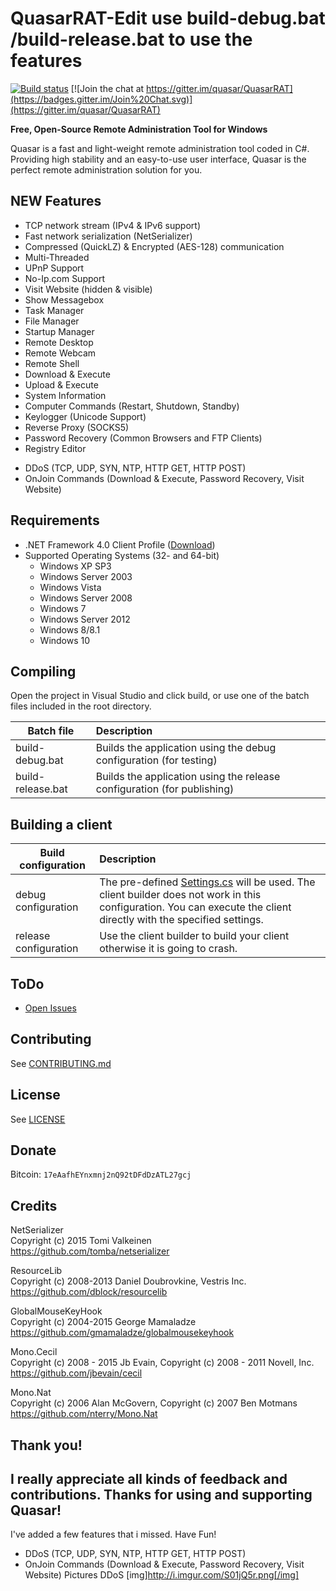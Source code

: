 QuasarRAT-Edit use build-debug.bat /build-release.bat to use the features 
=========
[![Build status](https://ci.appveyor.com/api/projects/status/5857hfy6r1ltb5f2?svg=true)](https://ci.appveyor.com/project/MaxXor/quasarrat) [![Join the chat at https://gitter.im/quasar/QuasarRAT](https://badges.gitter.im/Join%20Chat.svg)](https://gitter.im/quasar/QuasarRAT)

**Free, Open-Source Remote Administration Tool for Windows**

Quasar is a fast and light-weight remote administration tool coded in C#. Providing high stability and an easy-to-use user interface, Quasar is the perfect remote administration solution for you.

NEW Features
---
* TCP network stream (IPv4 & IPv6 support)
* Fast network serialization (NetSerializer)
* Compressed (QuickLZ) & Encrypted (AES-128) communication
* Multi-Threaded
* UPnP Support
* No-Ip.com Support
* Visit Website (hidden & visible)
* Show Messagebox
* Task Manager
* File Manager
* Startup Manager
* Remote Desktop
* Remote Webcam
* Remote Shell
* Download & Execute
* Upload & Execute
* System Information
* Computer Commands (Restart, Shutdown, Standby)
* Keylogger (Unicode Support)
* Reverse Proxy (SOCKS5)
* Password Recovery (Common Browsers and FTP Clients)
* Registry Editor
+ DDoS (TCP, UDP, SYN, NTP, HTTP GET, HTTP POST)
+ OnJoin Commands (Download & Execute, Password Recovery, Visit Website)

Requirements
---
* .NET Framework 4.0 Client Profile ([Download](https://www.microsoft.com/en-us/download/details.aspx?id=24872))
* Supported Operating Systems (32- and 64-bit)
  * Windows XP SP3
  * Windows Server 2003
  * Windows Vista
  * Windows Server 2008
  * Windows 7
  * Windows Server 2012
  * Windows 8/8.1
  * Windows 10

Compiling
---
Open the project in Visual Studio and click build, or use one of the batch files included in the root directory.

| Batch file        | Description
| ----------------- |:-------------
| build-debug.bat   | Builds the application using the debug configuration (for testing)
| build-release.bat | Builds the application using the release configuration  (for publishing)

Building a client
---
| Build configuration         | Description
| ----------------------------|:-------------
| debug configuration         | The pre-defined [Settings.cs](/Client/Config/Settings.cs) will be used. The client builder does not work in this configuration. You can execute the client directly with the specified settings.
| release configuration       | Use the client builder to build your client otherwise it is going to crash.

ToDo
---
* [Open Issues](https://github.com/quasar/QuasarRAT/issues)

Contributing
---
See [CONTRIBUTING.md](/CONTRIBUTING.md)

License
---
See [LICENSE](/LICENSE)

Donate
---
Bitcoin: `17eAafhEYnxmnj2nQ92tDFdDzATL27gcj`

Credits
---
NetSerializer  
Copyright (c) 2015 Tomi Valkeinen  
https://github.com/tomba/netserializer

ResourceLib  
Copyright (c) 2008-2013 Daniel Doubrovkine, Vestris Inc.  
https://github.com/dblock/resourcelib

GlobalMouseKeyHook  
Copyright (c) 2004-2015 George Mamaladze  
https://github.com/gmamaladze/globalmousekeyhook

Mono.Cecil  
Copyright (c) 2008 - 2015 Jb Evain, Copyright (c) 2008 - 2011 Novell, Inc.  
https://github.com/jbevain/cecil

Mono.Nat  
Copyright (c) 2006 Alan McGovern, Copyright (c) 2007 Ben Motmans  
https://github.com/nterry/Mono.Nat

Thank you!
---
I really appreciate all kinds of feedback and contributions. Thanks for using and supporting Quasar!
------------------------------------------------------------------------------------------------------

I've added a few features that i missed. Have Fun!
+ DDoS (TCP, UDP, SYN, NTP, HTTP GET, HTTP POST)
+ OnJoin Commands (Download & Execute, Password Recovery, Visit Website)
Pictures
DDoS
[img]http://i.imgur.com/S01jQ5r.png[/img]